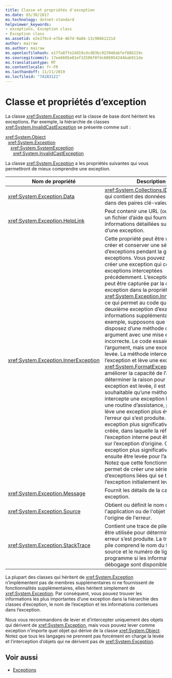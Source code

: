 ```yaml
---
title: Classe et propriétés d'exception
ms.date: 03/30/2017
ms.technology: dotnet-standard
helpviewer_keywords:
- exceptions, Exception class
- Exception class
ms.assetid: e2e1f8c4-e7b4-467d-9a66-13c90861221d
author: mairaw
ms.author: mairaw
ms.openlocfilehash: e17fa07fe2dd19cdcd03bc923940abfef886219c
ms.sourcegitcommit: 17ee6605e01ef32506f8fdc686954244ba6911de
ms.translationtype: MT
ms.contentlocale: fr-FR
ms.lasthandoff: 11/21/2019
ms.locfileid: "74283121"
---
```

# <a name="exception-class-and-properties"></a>Classe et propriétés d’exception

La classe <xref:System.Exception> est la classe de base dont héritent les exceptions. Par exemple, la hiérarchie de classes <xref:System.InvalidCastException> se présente comme suit :

<xref:System.Object>\
&nbsp;&nbsp;<xref:System.Exception>\
&nbsp;&nbsp;&nbsp;&nbsp;<xref:System.SystemException>\
&nbsp;&nbsp;&nbsp;&nbsp;&nbsp;&nbsp;<xref:System.InvalidCastException>

La classe <xref:System.Exception> a les propriétés suivantes qui vous permettront de mieux comprendre une exception.

| Nom de propriété | Description |
| ------------- | ----------- |
| <xref:System.Exception.Data> | <xref:System.Collections.IDictionary> qui contient des données arbitraires dans des paires clé-valeur. |
| <xref:System.Exception.HelpLink> | Peut contenir une URL (ou URN) vers un fichier d’aide qui fournit des informations détaillées sur la cause d’une exception. |
| <xref:System.Exception.InnerException> | Cette propriété peut être utilisée pour créer et conserver une série d’exceptions pendant la gestion des exceptions. Vous pouvez l’utiliser pour créer une exception qui contient des exceptions interceptées précédemment. L’exception d’origine peut être capturée par la deuxième exception dans la propriété <xref:System.Exception.InnerException>, ce qui permet au code qui gère la deuxième exception d’examiner les informations supplémentaires. Par exemple, supposons que vous disposez d’une méthode qui reçoit un argument avec une mise en forme incorrecte.  Le code essaie de lire l’argument, mais une exception est levée. La méthode intercepte l’exception et lève une exception <xref:System.FormatException>. Pour améliorer la capacité de l’appelant à déterminer la raison pour laquelle une exception est levée, il est parfois souhaitable qu’une méthode intercepte une exception levée par une routine d’assistance, puis qu’elle lève une exception plus évocatrice de l’erreur qui s’est produite. Une exception plus significative peut être créée, dans laquelle la référence à l’exception interne peut être définie sur l’exception d’origine. Cette exception plus significative peut ensuite être levée pour l’appelant. Notez que cette fonctionnalité vous permet de créer une série d’exceptions liées qui se termine avec l’exception initialement levée. |
| <xref:System.Exception.Message> | Fournit les détails de la cause d’une exception.
| <xref:System.Exception.Source> | Obtient ou définit le nom de l'application ou de l'objet qui est à l'origine de l'erreur. |
| <xref:System.Exception.StackTrace>| Contient une trace de pile qui peut être utilisée pour déterminer où une erreur s’est produite. La trace de la pile comprend le nom du fichier source et le numéro de ligne du programme si les informations de débogage sont disponibles. |

La plupart des classes qui héritent de <xref:System.Exception> n’implémentent pas de membres supplémentaires ni ne fournissent de fonctionnalités supplémentaires, elles héritent simplement de <xref:System.Exception>. Par conséquent, vous pouvez trouver les informations les plus importantes d’une exception dans la hiérarchie des classes d’exception, le nom de l’exception et les informations contenues dans l’exception.

Nous vous recommandons de lever et d’intercepter uniquement des objets qui dérivent de <xref:System.Exception>, mais vous pouvez lever comme exception n’importe quel objet qui dérive de la classe <xref:System.Object>. Notez que tous les langages ne prennent pas forcément en charge la levée et l’interception d’objets qui ne dérivent pas de <xref:System.Exception>.
  
## <a name="see-also"></a>Voir aussi

- [Exceptions](index.md)
